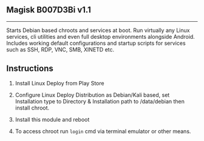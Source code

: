 ## Magisk B007D3Bi v1.1 
---

Starts Debian based chroots and services at boot. Run virtually any Linux services, cli utilities and even full desktop environments alongside Android. Includes working default configurations and startup scripts for services such as SSH, RDP, VNC, SMB, XINETD etc.

## Instructions

1. Install Linux Deploy from Play Store 

2. Configure Linux Deploy Distribution as Debian/Kali based, set Installation type to Directory & Installation path to /data/debian then install chroot.

3. Install this module and reboot

4. To access chroot run `login` cmd via terminal emulator or other means. 
